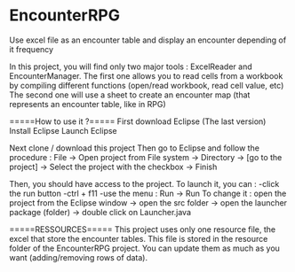 # EncounterRPG
Use excel file as an encounter table and display an encounter depending of it frequency

In this project, you will find only two major tools : ExcelReader and EncounterManager.
The first one allows you to read cells from a workbook by compiling different functions (open/read workbook, read cell value, etc)
The second one will use a sheet to create an encounter map (that represents an encounter table, like in RPG)

=====How to use it ?=====
First download Eclipse (The last version)
Install Eclipse
Launch Eclipse

Next clone / download this project
Then go to Eclipse and follow the procedure :
File -> Open project from File system -> Directory -> [go to the project] -> Select the project with the checkbox -> Finish

Then, you should have access to the project.
To launch it, you can :
	-click the run button
	-ctrl + f11
	-use the menu : Run -> Run
To change it : open the project from the Eclipse window -> open the src folder -> open the launcher package (folder) -> double click on Launcher.java

=====RESSOURCES=====
This project uses only one resource file, the excel that store the encounter tables.
This file is stored in the resource folder of the EncounterRPG project.
You can update them as much as you want (adding/removing rows of data).

